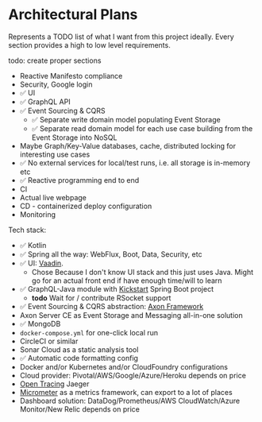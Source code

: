# Architectural Plans
Represents a TODO list of what I want from this project ideally. 
Every section provides a high to low level requirements.

todo: create proper sections

- Reactive Manifesto compliance
- Security, Google login
- ✅ UI
- ✅ GraphQL API
- ✅ Event Sourcing & CQRS
  - ✅ Separate write domain model populating Event Storage
  - ✅ Separate read domain model for each use case building from the Event Storage into NoSQL
- Maybe Graph/Key-Value databases, cache, distributed locking for interesting use cases
- ✅ No external services for local/test runs, i.e. all storage is in-memory etc
- ✅ Reactive programming end to end
- CI
- Actual live webpage
- CD - containerized deploy configuration
- Monitoring

Tech stack:
- ✅ Kotlin
- ✅ Spring all the way: WebFlux, Boot, Data, Security, etc
- ✅ UI: [Vaadin](https://vaadin.com/). 
  - Chose Because I don't know UI stack and this just uses Java. 
  Might go for an actual front end if have enough time/will to learn
- ✅ GraphQL-Java module with [Kickstart](https://github.com/graphql-java-kickstart) Spring Boot project
  - **todo** Wait for / contribute RSocket support
- ✅ Event Sourcing & CQRS abstraction: [Axon Framework](https://axoniq.io/)
- Axon Server CE as Event Storage and Messaging all-in-one solution
- ✅ MongoDB 
- `docker-compose.yml` for one-click local run
- CircleCI or similar
- Sonar Cloud as a static analysis tool
- ✅ Automatic code formatting config
- Docker and/or Kubernetes and/or CloudFoundry configurations
- Cloud provider: Pivotal/AWS/Google/Azure/Heroku depends on price
- [Open Tracing](https://opentracing.io/) Jaeger
- [Micrometer](https://micrometer.io/) as a metrics framework, can export to a lot of places
- Dashboard solution: DataDog/Prometheus/AWS CloudWatch/Azure Monitor/New Relic depends on price
